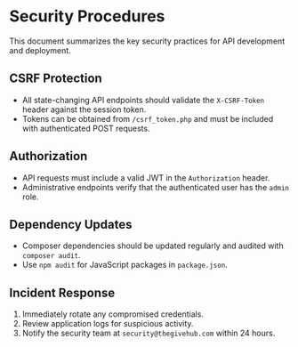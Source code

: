 # Security Procedures

This document summarizes the key security practices for API development and deployment.

## CSRF Protection

* All state-changing API endpoints should validate the `X-CSRF-Token` header against the session token.
* Tokens can be obtained from `/csrf_token.php` and must be included with authenticated POST requests.

## Authorization

* API requests must include a valid JWT in the `Authorization` header.
* Administrative endpoints verify that the authenticated user has the `admin` role.

## Dependency Updates

* Composer dependencies should be updated regularly and audited with `composer audit`.
* Use `npm audit` for JavaScript packages in `package.json`.

## Incident Response

1. Immediately rotate any compromised credentials.
2. Review application logs for suspicious activity.
3. Notify the security team at `security@thegivehub.com` within 24 hours.


